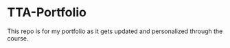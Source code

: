 # TTA-Portfolio
This repo is for my portfolio as it gets updated and personalized through the course. 
